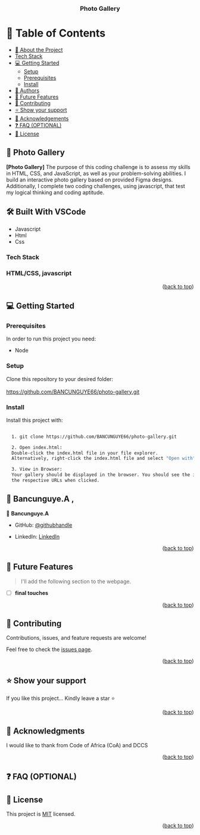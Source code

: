 



<a name="readme-top"></a>



<div align="center">
 
  
  <br/>

  <h3><b>Photo Gallery</b></h3>

</div>



# 📗 Table of Contents

- [📖 About the Project](#about-project)
- [Tech Stack](#tech-stack)
- [💻 Getting Started](#getting-started)
  - [Setup](#setup)
  - [Prerequisites](#prerequisites)
  - [Install](#install)
- [👥 Authors](#authors)
- [🔭 Future Features](#future-features)
- [🤝 Contributing](#contributing)
- [⭐️ Show your support](#support)
- [🙏 Acknowledgements](#acknowledgements)
- [❓ FAQ (OPTIONAL)](#faq)
- [📝 License](#license)



## 📖 Photo Gallery <a name="about-project"></a>

**[Photo Gallery]** The purpose of this coding challenge is to assess my skills in HTML, CSS, and
JavaScript, as well as your problem-solving abilities. I build an interactive photo gallery based on provided Figma designs.
Additionally, I complete two coding challenges, using javascript, that test
my logical thinking and coding aptitude.

## 🛠 Built With  VSCode  <a name="Built With VSCode"></a>

- Javascript
- Html
- Css

### Tech Stack <a name="tech-stack"></a>

### HTML/CSS, javascript <a name="tech-stack"></a>






<p align="right">(<a href="#readme-top">back to top</a>)</p>




<!-- GETTING STARTED -->

## 💻 Getting Started <a name="getting-started"></a>

### Prerequisites

In order to run this project you need:
- Node


<!--
Example command:

```sh
 gem install rails
```
 -->

### Setup

Clone this repository to your desired folder:
<br>
<br> https://github.com/BANCUNGUYE66/photo-gallery.git



### Install

Install this project with:



```sh
  
  1. git clone https://github.com/BANCUNGUYE66/photo-gallery.git

  2. Open index.html:
  Double-click the index.html file in your file explorer.
  Alternatively, right-click the index.html file and select "Open with" followed by your preferred web browser.

  3. View in Browser:
  Your gallery should be displayed in the browser. You should see the images with the overlay text, and the "Know more" buttons should navigate to 
  the respective URLs when clicked.
```



<!-- AUTHORS -->

## 👥 Bancunguye.A , <a name="authors"></a>



👤 **Bancunguye.A**

- GitHub: [@githubhandle](https://github.com/BANCUNGUYE66)

- LinkedIn: [LinkedIn](https://www.linkedin.com/in/aimable-bancunguye-aba703143/)




<p align="right">(<a href="#readme-top">back to top</a>)</p>

<!-- FUTURE FEATURES -->

## 🔭 Future Features <a name="future-features"></a>

> I'll add the following section to the webpage.

- [ ] **final touches**




<p align="right">(<a href="#readme-top">back to top</a>)</p>

<!-- CONTRIBUTING -->

## 🤝 Contributing <a name="contributing"></a>

Contributions, issues, and feature requests are welcome!

Feel free to check the [issues page](../../issues/).

<p align="right">(<a href="#readme-top">back to top</a>)</p>

<!-- SUPPORT -->

## ⭐️ Show your support <a name="support"></a>



If you like this project... Kindly leave a star ⭐

<p align="right">(<a href="#readme-top">back to top</a>)</p>

<!-- ACKNOWLEDGEMENTS -->

## 🙏 Acknowledgments <a name="acknowledgements"></a>



I would like to thank  from Code of Africa (CoA) and DCCS



<p align="right">(<a href="#readme-top">back to top</a>)</p>

<!-- FAQ (optional) -->

## ❓ FAQ (OPTIONAL) <a name="faq"></a>


<!-- LICENSE -->

## 📝 License <a name="license"></a>

This project is [MIT](./LICENSE) licensed.

<p align="right">(<a href="#readme-top">back to top</a>)</p>



